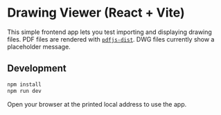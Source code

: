 # Drawing Viewer (React + Vite)

This simple frontend app lets you test importing and displaying drawing files. PDF files are rendered with [`pdfjs-dist`](https://github.com/mozilla/pdf.js). DWG files currently show a placeholder message.

## Development

```bash
npm install
npm run dev
```

Open your browser at the printed local address to use the app.
